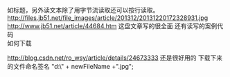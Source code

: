 如标题，另外读文本除了用字节流读取还可以按行读取。
http://files.jb51.net/file_images/article/201312/20131220172328931.jpg
http://www.jb51.net/article/44684.htm   这盘文章写的很全面   还有读写的案例代码  
如何下载

http://blog.csdn.net/ro_wsy/article/details/24673333
    还是很好用的    下载下来的文件命名签名    "d:\\" + newFileName +".jpg";


























